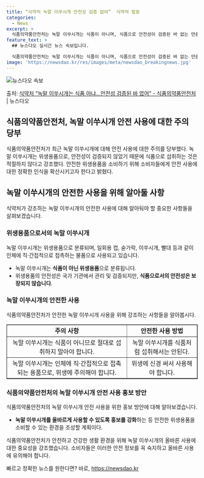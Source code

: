 ```yaml
---
title: “식약처 녹말 이쑤시개 안전성 검증 없어”  식약처 발표
categories:
  - News
excerpt: >
  식품의약품안전처는 녹말 이쑤시개는 식품이 아니며, 식품으로 안전성이 검증된 바 없는 만큼 위생용품 용도에 맞…
feature_text: >
  ## 뉴스다오 실시간 뉴스 속보입니다.

  식품의약품안전처는 녹말 이쑤시개는 식품이 아니며, 식품으로 안전성이 검증된 바 없는 만큼 위생용품 용도에 맞…
image: 'https://newsdao.kr/res/images/meta/newsdao_breakingnews.jpg'
---
```


![뉴스다오 속보](https://newsdao.kr/res/images/meta/newsdao_breakingnews.jpg)

<p>출처: <a href="https://newsdao.kr/3072" rel="dofollow">식약처 “녹말 이쑤시개는 식품 아냐…안전성 검증된 바 없어” - 식품의약품안전처</a> | 뉴스다오</p>

<h2 data-ke-size="size26">식품의약품안전처, 녹말 이쑤시개 안전 사용에 대한 주의 당부</h2>
<p data-ke-size="size16">식품의약품안전처가 최근 녹말 이쑤시개에 대해 안전 사용에 대한 주의를 당부했다. 녹말 이쑤시개는 위생용품으로, 안전성이 검증되지 않았기 때문에 식품으로 섭취하는 것은 적절하지 않다고 강조했다. 안전한 위생용품을 소비하기 위해 소비자들에게 안전 사용에 대한 정확한 인식을 확산시키고자 한다고 밝혔다.</p>

<h2 data-ke-size="size24">녹말 이쑤시개의 안전한 사용을 위해 알아둘 사항</h2>
<p data-ke-size="size16">식약처가 강조하는 녹말 이쑤시개의 안전한 사용에 대해 알아둬야 할 중요한 사항들을 살펴보겠습니다.</p>

<h3 data-ke-size="size20">위생용품으로서의 녹말 이쑤시개</h3>
<p data-ke-size="size16">녹말 이쑤시개는 위생용품으로 분류되며, 일회용 컵, 숟가락, 이쑤시개, 빨대 등과 같이 인체에 직·간접적으로 접촉하는 물품으로 사용되고 있습니다.</p>
<ul>
<li>녹말 이쑤시개는 <b>식품이 아닌 위생용품</b>으로 분류됩니다.</li>
<li>위생용품의 안전성은 국가 기관에서 관리 및 검증되지만, <b>식품으로서의 안전성은 보장되지 않습니다</b>.</li>
</ul>

<h3 data-ke-size="size20">녹말 이쑤시개의 안전한 사용</h3>
<p data-ke-size="size16">식품의약품안전처가 안전한 녹말 이쑤시개 사용을 위해 강조하는 사항들을 알아봅시다.</p>
<table border="1" style="width: 100%;">
<tbody>
<tr>
<td style="text-align: center; height: 17px;"><b>주의 사항</b></td>
<td style="text-align: center; height: 17px;"><b>안전한 사용 방법</b></td>
</tr>
<tr>
<td style="text-align: center; height: 17px;">녹말 이쑤시개는 식품이 아니므로 절대로 섭취하지 말아야 합니다.</td>
<td style="text-align: center; height: 17px;">녹말 이쑤시개를 식품처럼 섭취해서는 안된다.</td>
</tr>
<tr>
<td style="text-align: center; height: 17px;">녹말 이쑤시개는 인체에 직·간접적으로 접촉되는 용품으로, 위생에 주의해야 합니다.</td>
<td style="text-align: center; height: 17px;">위생에 신경 써서 사용해야 합니다.</td>
</tr>
</tbody>
</table>

<h3 data-ke-size="size20">식품의약품안전처의 녹말 이쑤시개 안전 사용 홍보 방안</h3>
<p data-ke-size="size16">식품의약품안전처의 녹말 이쑤시개 안전 사용을 위한 홍보 방안에 대해 알아보겠습니다.</p>
<ul>
<li><b>녹말 이쑤시개를 올바르게 사용할 수 있도록 홍보를 강화</b>하는 등 안전한 위생용품을 소비할 수 있는 환경을 조성할 계획이다.</li>
</ul>

<p data-ke-size="size16">식품의약품안전처가 안전하고 건강한 생활 환경을 위해 녹말 이쑤시개의 올바른 사용에 대한 중요성을 강조했습니다. 소비자들은 이러한 안전 정보를 꼭 숙지하고 올바른 사용에 유의해야 합니다.</p> 

빠르고 정확한 뉴스를 원한다면? 바로, <a href="https://newsdao.kr" rel="dofollow">https://newsdao.kr</a>


    
